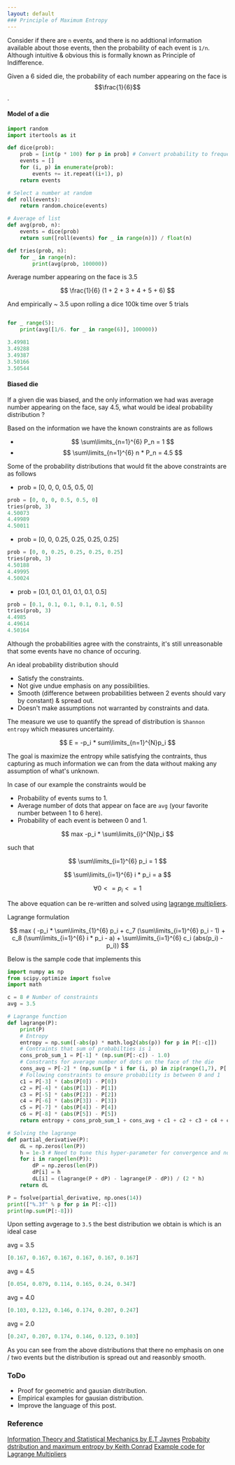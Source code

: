 ```yaml
---
layout: default
### Principle of Maximum Entropy
---
```


Consider if there are `n` events, and there is no addtional information available about those events, then the probability of each event is `1/n`. Although intuitive & obvious this is formally known as Principle of Indifference.

Given a 6 sided die, the probability of each number appearing on the face is $$\frac{1}{6}$$.

#### Model of a die
```python
import random
import itertools as it

def dice(prob):
    prob = [int(p * 100) for p in prob] # Convert probability to frequency
    events = []
    for (i, p) in enumerate(prob):
        events += it.repeat((i+1), p)
    return events

# Select a number at random
def roll(events):
    return random.choice(events)

# Average of list
def avg(prob, n):
    events = dice(prob)
    return sum([roll(events) for _ in range(n)]) / float(n)

def tries(prob, n):
	for _ in range(n):
		print(avg(prob, 100000))	

```

Average number appearing on the face is 3.5 

$$
\frac{1}{6} (1 + 2 + 3 + 4 + 5 + 6) 
$$

And empirically ~ 3.5 upon rolling a dice 100k time over 5 trials

```python

for _ range(5):
	print(avg([1/6. for _ in range(6)], 100000))

3.49981
3.49288
3.49387
3.50166
3.50544
```

#### Biased die

If a given die was biased, and the only information we had was average number appearing on the face, say 4.5, what would be ideal probability distribution ? 

Based on the information we have the known constraints are as follows

* $$ \sum\limits_{n=1}^{6} P_n = 1 $$
* $$ \sum\limits_{n=1}^{6} n * P_n = 4.5 $$


Some of the probability distributions that would fit the above constraints are as follows

* prob = [0, 0, 0, 0.5, 0.5, 0]
```python
prob = [0, 0, 0, 0.5, 0.5, 0]
tries(prob, 3)
4.50073
4.49989
4.50011
```

* prob = [0, 0, 0.25, 0.25, 0.25, 0.25]
```python
prob = [0, 0, 0.25, 0.25, 0.25, 0.25]
tries(prob, 3)
4.50188
4.49995
4.50024
```

* prob = [0.1, 0.1, 0.1, 0.1, 0.1, 0.5]
```python
prob = [0.1, 0.1, 0.1, 0.1, 0.1, 0.5]
tries(prob, 3)
4.4985
4.49614
4.50164
```

Although the probabilities agree with the constraints, it's still unreasonable that some events have no chance of occuring.

An ideal probability distribution should 
* Satisfy the constraints.
* Not give undue emphasis on any possibilities.
* Smooth (difference between probabilities between 2 events should vary by constant) & spread out.
* Doesn't make assumptions not warranted by constraints and data.

The measure we use to quantify the spread of distribution is `Shannon entropy` which measures uncertainty.

$$
E = -p_i * sum\limits_{n=1}^{N}p_i
$$

The goal is maximize the entropy while satisfying the contraints, thus capturing as much information we can from the data without making any assumption of what's unknown.

In case of our example the constraints would be 
* Probability of events sums to 1.
* Average number of dots that appear on face are `avg` (your favorite number between 1 to 6 here).
* Probability of each event is between 0 and 1.

$$
max -p_i * \sum\limits_{i}^{N}p_i
$$

such that 

$$
\sum\limits_{i=1}^{6} p_i = 1
$$

$$
\sum\limits_{i=1}^{6} i * p_i = a
$$

$$
\forall 0 <= p_i <= 1
$$

The above equation can be re-written and solved using [lagrange multipliers](https://en.wikipedia.org/wiki/Lagrange_multiplier).

Lagrange formulation

$$
max ( -p_i * \sum\limits_{1}^{6} p_i + c_7 (\sum\limits_{i=1}^{6} p_i - 1) + c_8 (\sum\limits_{i=1}^{6} i * p_i - a) + \sum\limits_{i=1}^{6} c_i (abs(p_i) - p_i))
$$

Below is the sample code that implements this

```python
import numpy as np
from scipy.optimize import fsolve
import math

c = 8 # Number of constraints
avg = 3.5

# Lagrange function
def lagrange(P):
    print(P)
	# Entropy
    entropy = np.sum([-abs(p) * math.log2(abs(p)) for p in P[:-c]])
	# Contraints that sum of probabilties is 1
    cons_prob_sum_1 = P[-1] * (np.sum(P[:-c]) - 1.0) 	
	# Constrants for average number of dots on the face of the die
    cons_avg = P[-2] * (np.sum([p * i for (i, p) in zip(range(1,7), P[:-c])]) - avg)
	# Following constraints to ensure probability is between 0 and 1
    c1 = P[-3] * (abs(P[0]) - P[0])
    c2 = P[-4] * (abs(P[1]) - P[1])
    c3 = P[-5] * (abs(P[2]) - P[2])
    c4 = P[-6] * (abs(P[3]) - P[3])
    c5 = P[-7] * (abs(P[4]) - P[4])
    c6 = P[-8] * (abs(P[5]) - P[5])
    return entropy + cons_prob_sum_1 + cons_avg + c1 + c2 + c3 + c4 + c5 + c6

# Solving the lagrange
def partial_derivative(P):
    dL = np.zeros(len(P))
    h = 1e-3 # Need to tune this hyper-parameter for convergence and not get stuck in local minimas if any
    for i in range(len(P)):
        dP = np.zeros(len(P))
        dP[i] = h
        dL[i] = (lagrange(P + dP) - lagrange(P - dP)) / (2 * h)
    return dL

P = fsolve(partial_derivative, np.ones(14))
print(["%.3f" % p for p in P[:-c]])
print(np.sum(P[:-8]))

```

Upon setting avgerage to `3.5` the best distribution we obtain is which is an ideal case

avg = 3.5
```python
[0.167, 0.167, 0.167, 0.167, 0.167, 0.167]
```

avg = 4.5
```python
[0.054, 0.079, 0.114, 0.165, 0.24, 0.347]
```

avg = 4.0
```python
[0.103, 0.123, 0.146, 0.174, 0.207, 0.247]
```

avg = 2.0
```python
[0.247, 0.207, 0.174, 0.146, 0.123, 0.103]
```

As you can see from the above distributions that there no emphasis on one / two events but the distribution is spread out and reasonbly smooth.

### ToDo
* Proof for geometric and gausian distribution.
* Empirical examples for gausian distribution.
* Improve the language of this post.

### Reference
[Information Theory and Statistical Mechanics by E.T Jaynes](http://bayes.wustl.edu/etj/articles/brandeis.pdf)
[Probabity dstribution and maximum entropy by Keith Conrad](http://www.math.uconn.edu/~kconrad/blurbs/analysis/entropypost.pdf)
[Example code for Lagrange Multipliers](http://kitchingroup.cheme.cmu.edu/blog/2013/02/03/Using-Lagrange-multipliers-in-optimization/)

